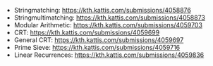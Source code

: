 * Stringmatching: https://kth.kattis.com/submissions/4058876
* Stringmultimatching: https://kth.kattis.com/submissions/4058873
* Modular Arithmetic: https://kth.kattis.com/submissions/4059703
* CRT: https://kth.kattis.com/submissions/4059699
* General CRT: https://kth.kattis.com/submissions/4059697
* Prime Sieve: https://kth.kattis.com/submissions/4059716
* Linear Recurrences: https://kth.kattis.com/submissions/4059836
